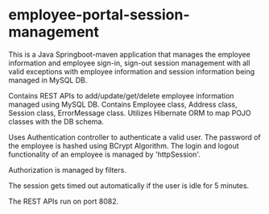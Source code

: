 # employee-portal-session-management
This is a Java Springboot-maven application that manages the employee information and employee sign-in, sign-out session management with all valid exceptions with employee information and session information being managed in MySQL DB.

Contains REST APIs to add/update/get/delete employee information managed using MySQL DB. Contains Employee class, Address class, Session class, ErrorMessage class. Utilizes Hibernate ORM to map POJO classes with the DB schema.

Uses Authentication controller to authenticate a valid user. The password of the employee is hashed using BCrypt Algorithm.
The login and logout functionality of an employee is managed by 'httpSession'.

Authorization is managed by filters.

The session gets timed out automatically if the user is idle for 5 minutes.

The REST APIs run on port 8082.
